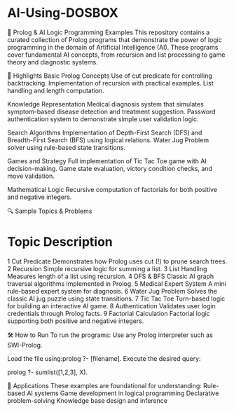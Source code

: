# AI-Using-DOSBOX
🧠 Prolog & AI Logic Programming Examples
This repository contains a curated collection of Prolog programs that demonstrate the power of logic programming in the domain of Artificial Intelligence (AI). These programs cover fundamental AI concepts, from recursion and list processing to game theory and diagnostic systems.

📌 Highlights
Basic Prolog Concepts
Use of cut predicate for controlling backtracking.
Implementation of recursion with practical examples.
List handling and length computation.


Knowledge Representation
Medical diagnosis system that simulates symptom-based disease detection and treatment suggestion.
Password authentication system to demonstrate simple user validation logic.


Search Algorithms
Implementation of Depth-First Search (DFS) and Breadth-First Search (BFS) using logical relations.
Water Jug Problem solver using rule-based state transitions.


Games and Strategy
Full implementation of Tic Tac Toe game with AI decision-making.
Game state evaluation, victory condition checks, and move validation.


Mathematical Logic
Recursive computation of factorials for both positive and negative integers.

🔍 Sample Topics & Problems
#	Topic	Description
1	Cut Predicate	Demonstrates how Prolog uses cut (!) to prune search trees.
2	Recursion	Simple recursive logic for summing a list.
3	List Handling	Measures length of a list using recursion.
4	DFS & BFS	Classic AI graph traversal algorithms implemented in Prolog.
5	Medical Expert System	A mini rule-based expert system for diagnosis.
6	Water Jug Problem	Solves the classic AI jug puzzle using state transitions.
7	Tic Tac Toe	Turn-based logic for building an interactive AI game.
8	Authentication	Validates user login credentials through Prolog facts.
9	Factorial Calculation	Factorial logic supporting both positive and negative integers.


🛠️ How to Run
To run the programs:
Use any Prolog interpreter such as SWI-Prolog.

Load the file using:prolog
?- [filename].
Execute the desired query:

prolog
?- sumlist([1,2,3], X).


🤖 Applications
These examples are foundational for understanding:
Rule-based AI systems
Game development in logical programming
Declarative problem-solving
Knowledge base design and inference
